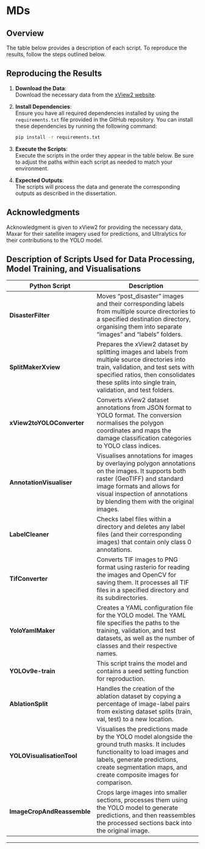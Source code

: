 MDs
==============================

## Overview

The table below provides a description of each script. To reproduce the results, follow the steps outlined below.

## Reproducing the Results

1. **Download the Data**:  
   Download the necessary data from the [xView2 website](https://xview2.org/dataset).

2. **Install Dependencies**:  
   Ensure you have all required dependencies installed by using the `requirements.txt` file provided in the GitHub repository. You can install these dependencies by running the following command:
   ```bash
   pip install -r requirements.txt
   ```

3. **Execute the Scripts**:  
   Execute the scripts in the order they appear in the table below. Be sure to adjust the paths within each script as needed to match your environment.

4. **Expected Outputs**:  
   The scripts will process the data and generate the corresponding outputs as described in the dissertation.

## Acknowledgments

Acknowledgment is given to xView2 for providing the necessary data, Maxar for their satellite imagery used for predictions, and Ultralytics for their contributions to the YOLO model.

## Description of Scripts Used for Data Processing, Model Training, and Visualisations

| Python Script          | Description |
|------------------------|-------------|
| **DisasterFilter**      | Moves “post_disaster” images and their corresponding labels from multiple source directories to a specified destination directory, organising them into separate “images” and “labels” folders. |
| **SplitMakerXview**     | Prepares the xView2 dataset by splitting images and labels from multiple source directories into train, validation, and test sets with specified ratios, then consolidates these splits into single train, validation, and test folders. |
| **xView2toYOLOConverter** | Converts xView2 dataset annotations from JSON format to YOLO format. The conversion normalises the polygon coordinates and maps the damage classification categories to YOLO class indices. |
| **AnnotationVisualiser** | Visualises annotations for images by overlaying polygon annotations on the images. It supports both raster (GeoTIFF) and standard image formats and allows for visual inspection of annotations by blending them with the original images. |
| **LabelCleaner**        | Checks label files within a directory and deletes any label files (and their corresponding images) that contain only class 0 annotations. |
| **TifConverter**        | Converts TIF images to PNG format using rasterio for reading the images and OpenCV for saving them. It processes all TIF files in a specified directory and its subdirectories. |
| **YoloYamlMaker**       | Creates a YAML configuration file for the YOLO model. The YAML file specifies the paths to the training, validation, and test datasets, as well as the number of classes and their respective names. |
| **YOLOv9e-train**       | This script trains the model and contains a seed setting function for reproduction. |
| **AblationSplit**       | Handles the creation of the ablation dataset by copying a percentage of image-label pairs from existing dataset splits (train, val, test) to a new location. |
| **YOLOVisualisationTool** | Visualises the predictions made by the YOLO model alongside the ground truth masks. It includes functionality to load images and labels, generate predictions, create segmentation maps, and create composite images for comparison. |
| **ImageCropAndReassemble** | Crops large images into smaller sections, processes them using the YOLO model to generate predictions, and then reassembles the processed sections back into the original image. |

---
